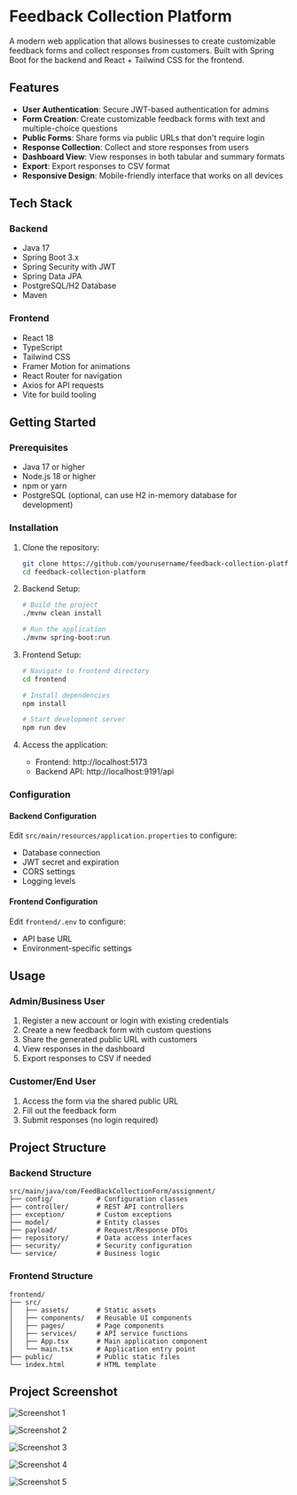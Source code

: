 # Feedback Collection Platform

A modern web application that allows businesses to create customizable feedback forms and collect responses from customers. Built with Spring Boot for the backend and React + Tailwind CSS for the frontend.

## Features

- **User Authentication**: Secure JWT-based authentication for admins
- **Form Creation**: Create customizable feedback forms with text and multiple-choice questions
- **Public Forms**: Share forms via public URLs that don't require login
- **Response Collection**: Collect and store responses from users
- **Dashboard View**: View responses in both tabular and summary formats
- **Export**: Export responses to CSV format
- **Responsive Design**: Mobile-friendly interface that works on all devices

## Tech Stack

### Backend
- Java 17
- Spring Boot 3.x
- Spring Security with JWT
- Spring Data JPA
- PostgreSQL/H2 Database
- Maven

### Frontend
- React 18
- TypeScript
- Tailwind CSS
- Framer Motion for animations
- React Router for navigation
- Axios for API requests
- Vite for build tooling

## Getting Started

### Prerequisites
- Java 17 or higher
- Node.js 18 or higher
- npm or yarn
- PostgreSQL (optional, can use H2 in-memory database for development)

### Installation

1. Clone the repository:
   ```bash
   git clone https://github.com/yourusername/feedback-collection-platform.git
   cd feedback-collection-platform
   ```

2. Backend Setup:
   ```bash
   # Build the project
   ./mvnw clean install
   
   # Run the application
   ./mvnw spring-boot:run
   ```

3. Frontend Setup:
   ```bash
   # Navigate to frontend directory
   cd frontend
   
   # Install dependencies
   npm install
   
   # Start development server
   npm run dev
   ```

4. Access the application:
   - Frontend: http://localhost:5173
   - Backend API: http://localhost:9191/api

### Configuration

#### Backend Configuration
Edit `src/main/resources/application.properties` to configure:
- Database connection
- JWT secret and expiration
- CORS settings
- Logging levels

#### Frontend Configuration
Edit `frontend/.env` to configure:
- API base URL
- Environment-specific settings

## Usage

### Admin/Business User
1. Register a new account or login with existing credentials
2. Create a new feedback form with custom questions
3. Share the generated public URL with customers
4. View responses in the dashboard
5. Export responses to CSV if needed

### Customer/End User
1. Access the form via the shared public URL
2. Fill out the feedback form
3. Submit responses (no login required)

## Project Structure

### Backend Structure
```
src/main/java/com/FeedBackCollectionForm/assignment/
├── config/           # Configuration classes
├── controller/       # REST API controllers
├── exception/        # Custom exceptions
├── model/            # Entity classes
├── payload/          # Request/Response DTOs
├── repository/       # Data access interfaces
├── security/         # Security configuration
└── service/          # Business logic
```

### Frontend Structure
```
frontend/
├── src/
│   ├── assets/       # Static assets
│   ├── components/   # Reusable UI components
│   ├── pages/        # Page components
│   ├── services/     # API service functions
│   ├── App.tsx       # Main application component
│   └── main.tsx      # Application entry point
├── public/           # Public static files
└── index.html        # HTML template
```

## Project Screenshot
![Screenshot 1](https://github.com/user-attachments/assets/2a5c899f-9175-4391-b5a7-77d153604f08)

![Screenshot 2](https://github.com/user-attachments/assets/2e0e754a-7782-4f55-8b03-bd3cafdcdfd5)

![Screenshot 3](https://github.com/user-attachments/assets/0e8970fb-ff29-4e41-aad6-d46833568050)

![Screenshot 4](https://github.com/user-attachments/assets/292e0372-da4f-4d66-a88d-7313cf188950)

![Screenshot 5](https://github.com/user-attachments/assets/87339b96-f0fb-4859-a006-2689277746a1)


